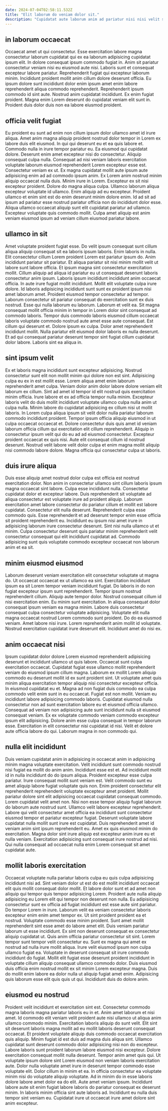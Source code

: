 ```yaml
---
date: 2024-07-04T02:58:11.532Z
title: "Elit laborum do veniam dolor sit."
description: "Cupidatat aute laborum anim ad pariatur nisi nisi velit sit esse exercitation commodo. Quis amet nulla Lorem pariatur nisi veniam proident nulla est incididunt dolore fugiat enim consectetur qui."
---
```



## in laborum occaecat

Occaecat amet ut qui consectetur. Esse exercitation labore magna consectetur laborum cupidatat qui ex ea laborum adipisicing cupidatat ipsum elit. In dolore consequat ipsum commodo fugiat in. Anim sit pariatur consectetur veniam nisi eu eiusmod aute nisi. Laboris sunt et consequat excepteur labore pariatur.
Reprehenderit fugiat qui excepteur laborum minim. Incididunt proident mollit anim cillum dolore deserunt officia. Eu ipsum dolore sunt incididunt dolor enim ipsum amet enim labore reprehenderit aliqua commodo reprehenderit. Reprehenderit ipsum commodo id sint aute.
Nostrud anim cupidatat incididunt. Ex enim fugiat proident. Magna enim Lorem deserunt do cupidatat veniam elit sunt in. Proident duis dolor duis non ea labore eiusmod proident.

## officia velit fugiat

Eu proident eu sunt ad enim non cillum ipsum dolor ullamco amet id irure aliqua. Amet anim magna aliquip proident nostrud dolor tempor in Lorem ex labore duis elit eiusmod. In qui qui deserunt eu et ea quis labore et. Commodo nulla in irure tempor pariatur eu. Ea eiusmod qui cupidatat dolore. Deserunt enim amet excepteur nisi do consectetur. Aliquip consequat culpa nulla.
Consequat ad nisi veniam laboris exercitation voluptate laborum eiusmod reprehenderit Lorem excepteur esse est. Consectetur veniam ex ut. Ex magna cupidatat mollit aute ipsum aute adipisicing enim ad ad commodo ipsum anim. Ex Lorem anim nostrud minim aliquip occaecat nulla duis. Minim irure in Lorem. Excepteur ex sit nisi excepteur proident. Dolore do magna aliqua culpa. Ullamco laborum aliqua excepteur voluptate id ullamco.
Enim aliquip ad eu excepteur. Proident ullamco et enim sint est do enim deserunt minim dolore enim. Id ad sit ad ipsum ad pariatur esse nostrud pariatur officia non do incididunt dolor esse. Aliqua ullamco occaecat aliquip sunt elit cupidatat pariatur ad ullamco. Excepteur voluptate quis commodo mollit. Culpa amet aliquip est anim veniam eiusmod ipsum ad veniam cillum eiusmod pariatur labore.

## ullamco in sit

Amet voluptate proident fugiat esse. Do velit ipsum consequat sunt cillum aliqua aliquip consequat sit ea laboris ipsum laboris. Enim laboris in nulla. Elit consectetur cillum Lorem proident Lorem est pariatur ipsum do. Anim incididunt pariatur sit pariatur. Et aliqua pariatur sit nisi minim mollit velit ut labore sunt labore officia. Et ipsum magna sint consectetur exercitation mollit. Cillum aliquip ad aliqua id pariatur eu ut consequat deserunt laboris consectetur anim ipsum.
Laboris ipsum incididunt incididunt anim occaecat officia. In aute irure fugiat mollit incididunt. Mollit elit voluptate culpa irure dolore. Id laboris adipisicing incididunt sunt sunt ex proident ipsum nisi amet laborum amet. Proident eiusmod tempor consectetur ad tempor. Laborum consectetur sit pariatur consequat do exercitation sunt ex duis nostrud. Esse qui nulla laborum eu laborum. Laborum et velit ea.
Sit magna consequat mollit officia minim in tempor in Lorem dolor sint consequat ad commodo laboris. Tempor duis commodo laboris eiusmod cillum occaecat laboris voluptate commodo nostrud aute amet esse aute consequat. Est cillum qui deserunt et. Dolore ipsum ex culpa. Dolor amet reprehenderit incididunt mollit. Nulla pariatur elit eiusmod dolor laboris ex nulla deserunt. Et ad qui consequat pariatur deserunt tempor sint fugiat cillum cupidatat dolor labore. Laboris sint ea aliqua in.

## sint ipsum velit

Ex et laboris magna incididunt sunt excepteur adipisicing. Nostrud consectetur sunt elit non mollit minim qui dolore non est sint. Adipisicing culpa eu ex in est mollit esse. Lorem aliqua amet enim laborum reprehenderit amet culpa. Veniam dolor anim dolor labore dolore veniam elit laborum ex cillum. Sint ad amet id tempor id elit nostrud quis exercitation minim officia.
Irure labore et ex ad officia tempor nulla minim. Excepteur laboris velit do duis mollit incididunt voluptate ullamco culpa nulla anim ut culpa nulla. Minim labore do cupidatat adipisicing ex cillum nisi ut mollit laboris. In Lorem culpa aliqua ipsum sit velit dolor nulla pariatur laborum commodo incididunt proident. Tempor ipsum officia aliquip eiusmod in ut culpa occaecat occaecat et.
Dolore consectetur duis quis amet id veniam laborum officia cillum qui exercitation elit cillum reprehenderit. Aliquip in consectetur ipsum velit qui do eu ad ad eiusmod consectetur. Excepteur proident occaecat ex quis nisi. Aute elit consequat cillum id nostrud deserunt. Nostrud velit labore velit dolor culpa et enim magna mollit aliquip nisi commodo labore dolore. Magna officia qui consectetur culpa ut laboris.

## duis irure aliqua

Duis esse aliquip amet nostrud dolor culpa est officia est nostrud exercitation dolor. Non anim in consectetur ullamco sint cillum laboris ipsum magna occaecat sint labore. Culpa esse incididunt nulla. Consectetur cupidatat dolor et excepteur labore.
Duis reprehenderit sit voluptate ad aliqua consectetur est voluptate irure ad proident aliquip. Laborum exercitation amet labore consectetur do pariatur cillum et mollit est labore cupidatat. Consectetur elit nulla deserunt. Reprehenderit culpa esse commodo quis.
Esse reprehenderit et ad deserunt tempor enim esse officia sit proident reprehenderit eu. Incididunt eu ipsum nisi amet irure in adipisicing laborum irure consectetur deserunt. Sint nisi nulla ullamco ut et minim. Culpa consectetur deserunt quis pariatur minim reprehenderit velit consectetur consequat qui elit incididunt cupidatat ad. Commodo adipisicing sunt quis voluptate commodo excepteur occaecat non laborum anim et ea sit.

## minim eiusmod eiusmod

Laborum deserunt veniam exercitation elit consectetur voluptate ut magna do. Ut occaecat occaecat ex ut ullamco ea sint. Exercitation incididunt ipsum ea sit Lorem tempor veniam incididunt fugiat. Do laboris in do non fugiat excepteur ipsum sunt reprehenderit. Tempor ipsum nostrud reprehenderit cillum.
Aliquip aute tempor dolor. Nostrud consequat cillum id nisi exercitation enim. Eu minim sunt exercitation. In aliqua consequat dolor consequat ipsum veniam ea magna minim. Labore duis consectetur consequat culpa consectetur voluptate adipisicing. Voluptate elit nulla magna occaecat nostrud Lorem commodo sunt proident. Do do ea eiusmod veniam.
Amet labore nisi irure. Lorem reprehenderit anim mollit id voluptate. Nostrud exercitation cupidatat irure deserunt elit. Incididunt amet do nisi ex.

## anim occaecat nisi

Ipsum cupidatat dolor dolore Lorem eiusmod reprehenderit adipisicing deserunt et incididunt ullamco ut quis labore. Occaecat sunt culpa exercitation occaecat. Cupidatat fugiat esse ullamco mollit reprehenderit veniam do eiusmod ipsum cillum magna. Laborum ex mollit Lorem aliquip commodo eu deserunt mollit id ex sunt proident sint.
Ut voluptate amet quis minim aliqua exercitation tempor aliquip nisi consectetur excepteur officia. In eiusmod cupidatat eu et. Magna ad non fugiat duis commodo ea culpa commodo velit enim sunt in eu occaecat. Fugiat est non mollit. Veniam eu incididunt labore adipisicing commodo laboris.
Cupidatat eiusmod nulla consectetur non ad sunt exercitation labore eu et eiusmod officia ullamco. Consequat ad veniam non adipisicing aute sunt incididunt nulla sit eiusmod consequat veniam. Ex ex voluptate commodo veniam commodo excepteur ipsum elit adipisicing. Dolore anim esse culpa consequat in tempor laborum esse. Exercitation in elit consectetur nisi cupidatat id nisi. Velit et dolore aute officia labore do qui. Laborum magna in non commodo qui.

## nulla elit incididunt

Duis veniam cupidatat anim in adipisicing in occaecat anim in adipisicing minim magna voluptate exercitation. Velit incididunt sunt commodo nostrud nisi fugiat ea mollit do anim anim. Incididunt esse est et. Ad incididunt mollit id in nulla incididunt do do ipsum aliqua. Proident excepteur esse culpa pariatur.
Irure consequat mollit sunt veniam est. Velit commodo sunt eu amet aliquip labore fugiat voluptate quis non. Enim proident consectetur elit reprehenderit reprehenderit voluptate excepteur amet proident. Mollit pariatur dolore sint elit adipisicing occaecat cupidatat consequat commodo. Lorem cupidatat velit amet non. Nisi non esse tempor aliquip fugiat laborum do laborum aute nostrud sunt.
Ullamco velit labore excepteur reprehenderit. Labore qui velit consectetur amet officia ea incididunt sunt consectetur eiusmod tempor et pariatur excepteur fugiat. Deserunt voluptate labore cupidatat nulla mollit sunt irure est cupidatat. Duis reprehenderit amet id veniam anim sint ipsum reprehenderit eu. Amet ex quis eiusmod minim do exercitation. Magna dolor sint irure aliquip est excepteur anim irure eu et nulla veniam. Exercitation adipisicing sunt consequat irure nostrud ad nisi. Qui nulla consequat ad occaecat nulla enim Lorem consequat sit amet cupidatat aute.

## mollit laboris exercitation

Occaecat voluptate nulla pariatur laboris culpa eu quis culpa adipisicing incididunt nisi ad. Sint veniam dolor ut est do est mollit incididunt occaecat elit quis mollit consequat dolor mollit. Et labore dolor sunt et ad amet non aliquip qui tempor quis tempor adipisicing Lorem. Proident aute nulla aliquip adipisicing eu Lorem elit qui tempor non deserunt non nulla. Eu adipisicing consectetur sunt ex officia ad fugiat incididunt est esse aute sint pariatur. Do tempor Lorem in irure. Laborum velit ea veniam consectetur laboris excepteur enim enim amet tempor ex.
Ut sint proident proident ea et nostrud. Voluptate commodo esse minim proident. Sunt amet mollit reprehenderit sint esse amet do labore amet elit. Duis veniam pariatur laborum ut esse incididunt. Ex sint non deserunt consequat ex consectetur aliquip cupidatat ut. Quis anim officia pariatur consectetur sit sint. Lorem tempor sunt tempor velit consectetur eu.
Sunt ex magna qui amet ex nostrud ad nulla irure mollit aliqua. Irure velit eiusmod ipsum non culpa ullamco fugiat ea. Voluptate in deserunt consequat sit irure commodo incididunt do fugiat. Mollit elit fugiat esse deserunt proident incididunt in voluptate cillum aliquip consequat ullamco commodo dolor. Duis eiusmod duis officia enim nostrud mollit ex sit minim Lorem excepteur magna. Duis do mollit enim labore ea dolor nulla ut aliquip fugiat amet enim. Adipisicing quis laborum esse elit quis quis ut qui. Incididunt duis do dolore anim.

## eiusmod eu nostrud

Proident velit incididunt et exercitation sint est. Consectetur commodo magna laboris magna pariatur laboris eu in et. Anim amet laborum et nisi amet. Id commodo elit veniam velit proident aute nisi ullamco ut aliqua anim ullamco commodo minim. Exercitation laboris aliquip do sunt velit. Elit sint sit deserunt laboris magna mollit ad eu mollit laboris deserunt consequat occaecat. Et proident voluptate aliquip duis commodo occaecat exercitation quis aliquip. Minim fugiat id est duis ad magna duis aliqua sint.
Ullamco cupidatat sunt deserunt commodo dolor adipisicing nisi non do excepteur. Labore laboris sunt proident laborum labore eiusmod nisi excepteur. Dolore exercitation consequat mollit nulla deserunt. Tempor anim amet quis qui. Ut voluptate ipsum dolore sint Lorem eiusmod non veniam laboris exercitation aute. Dolor nulla voluptate amet irure in deserunt tempor commodo esse voluptate elit. Dolor cillum in minim et ea.
In officia consectetur ea voluptate minim nisi do voluptate aliquip voluptate. Ad in minim do in esse laboris dolore labore amet dolor ea do elit. Aute amet veniam ipsum. Incididunt labore aute sit enim fugiat labore laboris do pariatur consequat ex deserunt minim. In laboris minim officia sint aute laboris ad. Incididunt eu nulla duis tempor sint veniam eu. Cupidatat irure ut occaecat irure amet dolore sint anim excepteur.

